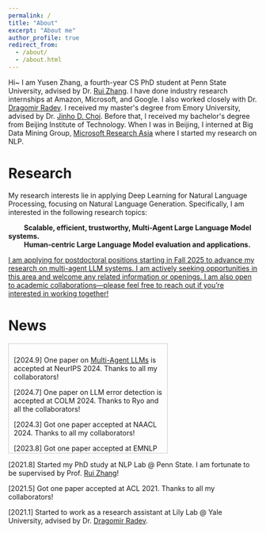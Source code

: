 ```yaml
---
permalink: /
title: "About"
excerpt: "About me"
author_profile: true
redirect_from: 
  - /about/
  - /about.html
---
```


Hi~ I am Yusen Zhang, a fourth-year CS PhD student at Penn State University, advised by Dr. [Rui Zhang](https://ryanzhumich.github.io/). I have done industry research internships at Amazon, Microsoft, and Google. I also worked closely with Dr. [Dragomir Radev](https://www.cs.yale.edu/homes/radev/). I received my master's degree from Emory University, advised by Dr. [Jinho D. Choi](http://www.mathcs.emory.edu/~choi/home.html). Before that, I received my bachelor's degree from Beijing Institute of Technology. When I was in Beijing, I interned at Big Data Mining Group, [Microsoft Research Asia](https://www.microsoft.com/en-us/research/group/data-knowledge-intelligence/) where I started my research on NLP.


Research
======
My research interests lie in applying Deep Learning for Natural Language Processing, focusing on Natural Language Generation. Specifically, I am interested in the following research topics:  


&nbsp;&nbsp;&nbsp;&nbsp;&nbsp;&nbsp;&nbsp;&nbsp;**Scalable, efficient, trustworthy, Multi-Agent Large Language Model systems.**  
&nbsp;&nbsp;&nbsp;&nbsp;&nbsp;&nbsp;&nbsp;&nbsp;**Human-centric Large Language Model evaluation and applications.**  


<u>I am applying for postdoctoral positions starting in Fall 2025 to advance my research on multi-agent LLM systems. I am actively seeking opportunities in this area and welcome any related information or openings. I am also open to academic collaborations—please feel free to reach out if you’re interested in working together!</u>

News
======
<div style="width: 300px; height: 200px; overflow-y: auto; border: 1px solid #ccc; padding: 10px;">

\[2024.9\] One paper on [Multi-Agent LLMs](https://yuszh.com/chain-of-agents/) is accepted at NeurIPS 2024. Thanks to all my collaborators!

\[2024.7\] One paper on LLM error detection is accepted at COLM 2024. Thanks to Ryo and all the collaborators!

\[2024.3\] Got one paper accepted at NAACL 2024. Thanks to all my collaborators!

\[2023.8\] Got one paper accepted at EMNLP 2023. Thanks Nan Zhang and other collaborators!

\[2023.8\] Start Student Researcher Internship at [Cloud AI Team @ Google Research](https://research.google/teams/cloud-ai/), advised by Dr. Ruoxi Sun!

\[2023.5\] Got one paper accepted at ACL 2023. Thanks to all my collaborators!

\[2023.4\] Oral talk at [MASC-SLL 2023](https://www.mascsll.org/) at Georgetown Mason University (Arlington campus)!

\[2023.2\] Got one paper accepted at TACL 2023 (acceptance type (a) accepted as is, ~= 5%!). Thanks to all my collaborators!

\[2022.12\] Give a talk at [Westlate NLP](https://westlakenlp.github.io/nlpml/) on [Controllable Text Summarization](https://arxiv.org/pdf/2211.05041.pdf). Thanks for having me!

\[2022.7\] Receive Dr. Tse-Yun Feng Graduate Student Award @ PSU CSE. Thanks everyone!

\[2022.6\] Start Applied Scientist Internship at AWS AI lab @ Amazon Web Service, advised by Dr. Xiaofei Ma!

\[2022.2\] Got two papers accepted at ACL 2022. Thanks to all my collaborators!

\[2022.2\] Start Research Internship at [Cognitive Service Research Group @ Microsoft Research](https://www.microsoft.com/en-us/research/group/cognitive-services-research/), advised by Dr. [Yang Liu](https://nlp-yang.github.io/).

\[2021.8\] Got two papers accepted at EMNLP 2021. Thanks to all my collaborators!
</div>

\[2021.8\] Started my PhD study at NLP Lab @ Penn State. I am fortunate to be supervised by Prof. [Rui Zhang](https://ryanzhumich.github.io/)!

\[2021.5\] Got one paper accepted at ACL 2021. Thanks to all my collaborators!

\[2021.1\] Started to work as a research assistant at Lily Lab @ Yale University, advised by Dr. [Dragomir Radev](https://cpsc.yale.edu/people/dragomir-radev).
